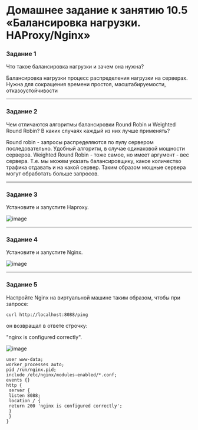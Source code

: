 # Домашнее задание к занятию 10.5 «Балансировка нагрузки. HAProxy/Nginx»


### Задание 1

Что такое балансировка нагрузки и зачем она нужна? 

Балансировка нагрузки процесс распределения нагрузки на серверах.
Нужна для сокращения времени простоя, масштабируемости, отказоустойчивости

---

### Задание 2

Чем отличаются алгоритмы балансировки Round Robin и Weighted Round Robin? В каких случаях каждый из них лучше применять? 

Round robin - запросы распределяются по пулу сервером последовательно. Удобный алгоритм, в случае одинаковой мощности серверов.
Weighted Round Robin - тоже самое, но имеет аргумент - вес сервера. Т.е. мы можем указать балансировщику, какое количество трафика отдавать и на какой сервер. Таким образом мощные сервера могут обработать больше запросов.

---

### Задание 3

Установите и запустите Haproxy.

![image](https://github.com/CapStef/9-01-hw/assets/127747855/797b6e05-9460-4003-8970-3eafaedf02db)


---

### Задание 4

Установите и запустите Nginx.

![image](https://github.com/CapStef/9-01-hw/assets/127747855/16ec7075-87c1-4c0e-a82b-9c3d0c94d889)


---

### Задание 5

Настройте Nginx на виртуальной машине таким образом, чтобы при запросе:

`curl http://localhost:8088/ping`

он возвращал в ответе строчку: 

"nginx is configured correctly".

![image](https://github.com/CapStef/9-01-hw/assets/127747855/5c9e2931-eebc-4892-b93f-e990b3318a7f)
```
user www-data;
worker_processes auto;
pid /run/nginx.pid;
include /etc/nginx/modules-enabled/*.conf;
events {}
http { 
 server {
 listen 8088; 
 location / {
 return 200 'nginx is configured correctly';
 }
 }
}

```
